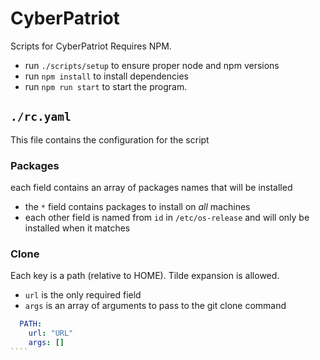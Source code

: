 # CyberPatriot

Scripts for CyberPatriot
Requires NPM.

- run `./scripts/setup` to ensure proper node and npm versions
- run `npm install` to install dependencies
- run `npm run start` to start the program.

## `./rc.yaml`

This file contains the configuration for the script

### Packages

each field contains an array of packages names that will be installed

- the `*` field contains packages to install on _all_ machines
- each other field is named from `id` in `/etc/os-release` and will only be installed when it matches

### Clone

Each key is a path (relative to HOME). Tilde expansion is allowed.

- `url` is the only required field
- `args` is an array of arguments to pass to the git clone command

`````yaml
  PATH:
    url: "URL"
    args: []
````
`````
